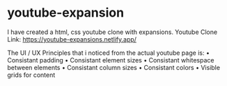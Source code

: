 # youtube-expansion

I have created a html, css youtube clone with expansions. 
Youtube Clone Link: https://youtube-expansions.netlify.app/

The UI / UX Principles that i noticed from the actual youtube page is:
• Consistant padding
• Consistant element sizes
• Consistant whitespace between elements
• Consistant column sizes
• Consistant colors
• Visible grids for content
